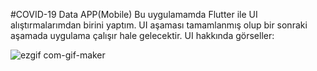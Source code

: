 #COVID-19 Data APP(Mobile)
Bu uygulamamda Flutter ile UI alıştırmalarımdan birini yaptım. UI aşaması tamamlanmış olup bir sonraki aşamada uygulama çalışır hale gelecektir. UI hakkında görseller:

![ezgif com-gif-maker](https://user-images.githubusercontent.com/47521147/143286302-8a4e7bb3-719e-4fa8-a647-2995455fdc3d.gif)
